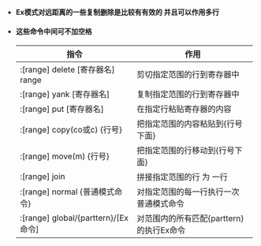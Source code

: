 - #### Ex模式对远距离的一些复制删除是比较有有效的 并且可以作用多行

- #### 这些命令中间可不加空格

    | 指令                                | 作用                                     |
    |-------------------------------------|------------------------------------------|
    | :[range] delete [寄存器名] range    | 剪切指定范围的行到寄存器中               |
    | :[range] yank [寄存器名]            | 复制指定范围的行到寄存器中               |
    | :[range] put [寄存器名]             | 在指定行粘贴寄存器的内容                 |
    | :[range] copy(co或c) {行号}         | 把指定范围的内容粘贴到{行号下面}         |
    | :[range] move(m) {行号}             | 把指定范围的行移动到{行号下面}           |
    | :[range] join                       | 拼接指定范围的行 为 一行                 |
    | :[range] normal {普通模式命令}      | 对指定范围的每一行执行一次 普通模式命令  |
    | :[range] global/{parttern}/[Ex命令] | 对范围内的所有匹配{parttern}的执行Ex命令 |


